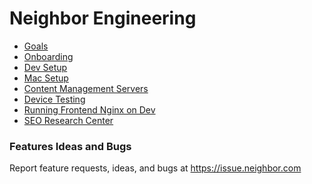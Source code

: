 <!-- TITLE: Engineering -->
<!-- SUBTITLE: Product Central -->

# Neighbor Engineering
* [Goals](/engineering/goals)
* [Onboarding](/engineering/onboarding)
* [Dev Setup](/engineering/devsetup)
* [Mac Setup](/engineering/macsetup)
* [Content Management Servers](/engineering/content-management-servers)
* [Device Testing](/engineering/device-testing)
* [Running Frontend Nginx on Dev](/engineering/frontend-nginx)
* [SEO Research Center](https://drive.google.com/drive/u/0/folders/1dVUIEQbZPohrl7ebrT_K-nqavSoiOuJn)

### Features Ideas and Bugs
Report feature requests, ideas, and bugs at <a href="http://issue.neighbor.com" target="_blank">https://issue.neighbor.com</a>
